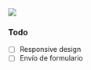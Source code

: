 <img src="https://i.ibb.co/JF51YnK/Fire-Shot-Capture-008-Landing-Page-localhost.png" />


### Todo
- [ ] Responsive design
- [ ] Envío de formulario
